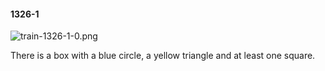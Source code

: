 #### 1326-1
![train-1326-1-0.png](https://github.com/lil-lab/nlvr/raw/master/nlvr/train/images/76/train-1326-1-0.png "train-1326-1-0.png")

There is a box with a blue circle, a yellow triangle and at least one square.